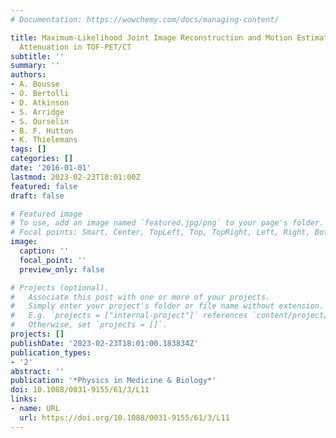 ```yaml
---
# Documentation: https://wowchemy.com/docs/managing-content/

title: Maximum-Likelihood Joint Image Reconstruction and Motion Estimation with Misaligned
  Attenuation in TOF-PET/CT
subtitle: ''
summary: ''
authors:
- A. Bousse
- O. Bertolli
- D. Atkinson
- S. Arridge
- S. Ourselin
- B. F. Hutton
- K. Thielemans
tags: []
categories: []
date: '2016-01-01'
lastmod: 2023-02-23T18:01:00Z
featured: false
draft: false

# Featured image
# To use, add an image named `featured.jpg/png` to your page's folder.
# Focal points: Smart, Center, TopLeft, Top, TopRight, Left, Right, BottomLeft, Bottom, BottomRight.
image:
  caption: ''
  focal_point: ''
  preview_only: false

# Projects (optional).
#   Associate this post with one or more of your projects.
#   Simply enter your project's folder or file name without extension.
#   E.g. `projects = ["internal-project"]` references `content/project/deep-learning/index.md`.
#   Otherwise, set `projects = []`.
projects: []
publishDate: '2023-02-23T18:01:00.183834Z'
publication_types:
- '2'
abstract: ''
publication: '*Physics in Medicine & Biology*'
doi: 10.1088/0031-9155/61/3/L11
links:
- name: URL
  url: https://doi.org/10.1088/0031-9155/61/3/L11
---
```

